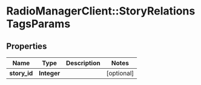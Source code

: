 # RadioManagerClient::StoryRelationsTagsParams

## Properties
Name | Type | Description | Notes
------------ | ------------- | ------------- | -------------
**story_id** | **Integer** |  | [optional] 


